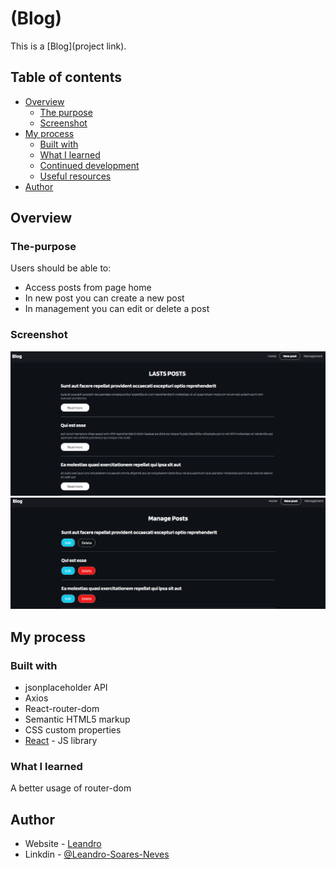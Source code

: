 # (Blog)

This is a [Blog](project link). 

## Table of contents

- [Overview](#overview)
  - [The purpose](#The-purpose)
  - [Screenshot](#screenshot)
- [My process](#my-process)
  - [Built with](#built-with)
  - [What I learned](#what-i-learned)
  - [Continued development](#continued-development)
  - [Useful resources](#useful-resources)
- [Author](#author)

## Overview

### The-purpose

Users should be able to:

- Access posts from page home
- In new post you can create a new post
- In management you can edit or delete a post

### Screenshot

![Home Page](./src/assets/Blog.png)
![Management Page](./src/assets/Blog-2.png)


## My process

### Built with

- jsonplaceholder API
- Axios
- React-router-dom
- Semantic HTML5 markup
- CSS custom properties
- [React](https://reactjs.org/) - JS library


### What I learned

A better usage of router-dom


## Author

- Website - [Leandro](https://leandro-pixel.github.io/React-Portfolio/)
- Linkdin - [@Leandro-Soares-Neves](https://www.linkedin.com/in/leandro-soares-neves/)
